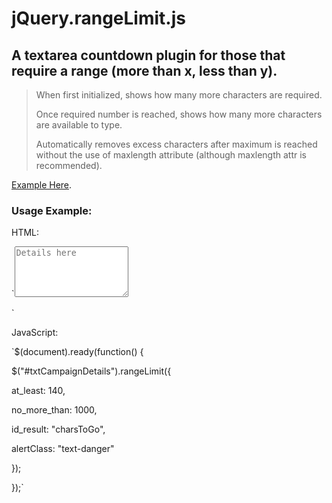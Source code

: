 jQuery.rangeLimit.js
====================

A textarea countdown plugin for those that require a range (more than x, less than y).
--------------------------------------------------------------------------------------

> When first initialized, shows how many more characters are required.
> 
> Once required number is reached, shows how many more characters are available to type.
>
> Automatically removes excess characters after maximum is reached without the use of maxlength attribute (although maxlength attr is recommended).

[Example Here](http://www.bricebentler.com/rangelimit/ "Example Here").

### Usage Example:
HTML:

`<textarea id="txtCampaignDetails" class="span5 form-control"
rows="5" placeholder="Details here"></textarea>

<p id="charsToGo"></p>`

JavaScript:

`$(document).ready(function() {

$("#txtCampaignDetails").rangeLimit({

at_least: 140,

no_more_than: 1000,

id_result: "charsToGo",

alertClass: "text-danger"

});

});`
